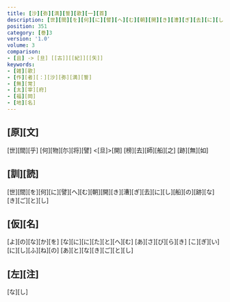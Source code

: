 ```yaml
---
title: [沙][弥][満][誓][歌][一][首]
description: [世][間][を][何][に][譬][へ][む][朝][開][き][漕][ぎ][去][に][し][船][の][跡][な][き][ご][と][し]
position: 351
category: [巻]3
version: '1.0'
volume: 3
comparison:
- [且] -> [旦] [[古]][[紀]][[矢]]
keywords:
- [雑][歌]
- [作][者][：][沙][弥][満][誓]
- [無][常]
- [太][宰][府]
- [福][岡]
- [地][名]
---
```


## [原][文]

[世][間][乎] [何][物][尓][将][譬] <[旦]>[開] [榜][去][師][船][之] [跡][無][如]

## [訓][読]

[世][間][を][何][に][譬][へ][む][朝][開][き][漕][ぎ][去][に][し][船][の][跡][な][き][ご][と][し]

## [仮][名]

[よ][の][な][か][を] [な][に][に][た][と][へ][む] [あ][さ][び][ら][き] [こ][ぎ][い][に][し][ふ][ね][の] [あ][と][な][き][ご][と][し]

## [左][注]

[な][し]
